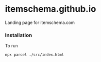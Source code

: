 # itemschema.github.io

Landing page for itemschema.com 

### Installation

To run
```bash
npx parcel ./src/index.html
```